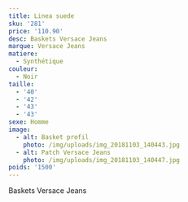 ```yaml
---
title: Linea suede
sku: '281'
price: '110.90'
desc: Baskets Versace Jeans
marque: Versace Jeans
matiere:
  - Synthétique
couleur:
  - Noir
taille:
  - '40'
  - '42'
  - '43'
  - '43'
sexe: Homme
image:
  - alt: Basket profil
    photo: /img/uploads/img_20181103_140443.jpg
  - alt: Patch Versace Jeans
    photo: /img/uploads/img_20181103_140447.jpg
poids: '1500'
---
```

Baskets Versace Jeans
